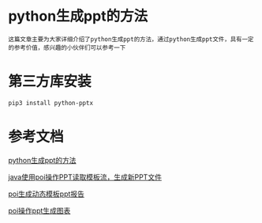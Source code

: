 # python生成ppt的方法
    这篇文章主要为大家详细介绍了python生成ppt的方法，通过python生成ppt文件，具有一定的参考价值，感兴趣的小伙伴们可以参考一下
    
# 第三方库安装
    pip3 install python-pptx
    
# 参考文档
[python生成ppt的方法](https://www.jb51.net/article/141636.htm)    



[java使用poi操作PPT读取模板流，生成新PPT文件](https://blog.csdn.net/ccmedu/article/details/79267147)

[poi生成动态模板ppt报告](https://blog.csdn.net/HuHui_/article/details/83350049)

[poi操作ppt生成图表](https://blog.csdn.net/starandsea/article/details/51741328)
